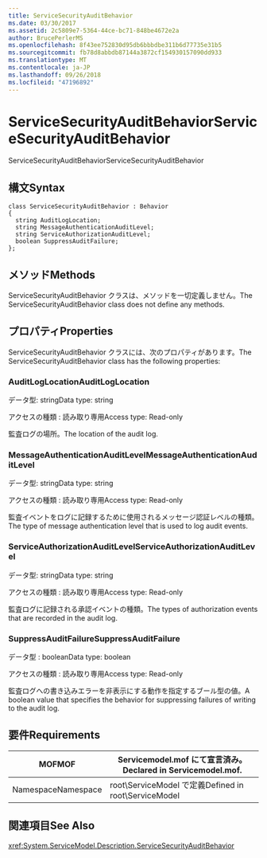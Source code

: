 ```yaml
---
title: ServiceSecurityAuditBehavior
ms.date: 03/30/2017
ms.assetid: 2c5809e7-5364-44ce-bc71-848be4672e2a
author: BrucePerlerMS
ms.openlocfilehash: 8f43ee752830d95db6bbbdbe311b6d77735e31b5
ms.sourcegitcommit: fb78d8abbdb87144a3872cf154930157090dd933
ms.translationtype: MT
ms.contentlocale: ja-JP
ms.lasthandoff: 09/26/2018
ms.locfileid: "47196892"
---
```

# <a name="servicesecurityauditbehavior"></a><span data-ttu-id="8bd36-102">ServiceSecurityAuditBehavior</span><span class="sxs-lookup"><span data-stu-id="8bd36-102">ServiceSecurityAuditBehavior</span></span>
<span data-ttu-id="8bd36-103">ServiceSecurityAuditBehavior</span><span class="sxs-lookup"><span data-stu-id="8bd36-103">ServiceSecurityAuditBehavior</span></span>  
  
## <a name="syntax"></a><span data-ttu-id="8bd36-104">構文</span><span class="sxs-lookup"><span data-stu-id="8bd36-104">Syntax</span></span>  
  
```  
class ServiceSecurityAuditBehavior : Behavior  
{  
  string AuditLogLocation;  
  string MessageAuthenticationAuditLevel;  
  string ServiceAuthorizationAuditLevel;  
  boolean SuppressAuditFailure;  
};  
```  
  
## <a name="methods"></a><span data-ttu-id="8bd36-105">メソッド</span><span class="sxs-lookup"><span data-stu-id="8bd36-105">Methods</span></span>  
 <span data-ttu-id="8bd36-106">ServiceSecurityAuditBehavior クラスは、メソッドを一切定義しません。</span><span class="sxs-lookup"><span data-stu-id="8bd36-106">The ServiceSecurityAuditBehavior class does not define any methods.</span></span>  
  
## <a name="properties"></a><span data-ttu-id="8bd36-107">プロパティ</span><span class="sxs-lookup"><span data-stu-id="8bd36-107">Properties</span></span>  
 <span data-ttu-id="8bd36-108">ServiceSecurityAuditBehavior クラスには、次のプロパティがあります。</span><span class="sxs-lookup"><span data-stu-id="8bd36-108">The ServiceSecurityAuditBehavior class has the following properties:</span></span>  
  
### <a name="auditloglocation"></a><span data-ttu-id="8bd36-109">AuditLogLocation</span><span class="sxs-lookup"><span data-stu-id="8bd36-109">AuditLogLocation</span></span>  
 <span data-ttu-id="8bd36-110">データ型: string</span><span class="sxs-lookup"><span data-stu-id="8bd36-110">Data type: string</span></span>  
  
 <span data-ttu-id="8bd36-111">アクセスの種類 : 読み取り専用</span><span class="sxs-lookup"><span data-stu-id="8bd36-111">Access type: Read-only</span></span>  
  
 <span data-ttu-id="8bd36-112">監査ログの場所。</span><span class="sxs-lookup"><span data-stu-id="8bd36-112">The location of the audit log.</span></span>  
  
### <a name="messageauthenticationauditlevel"></a><span data-ttu-id="8bd36-113">MessageAuthenticationAuditLevel</span><span class="sxs-lookup"><span data-stu-id="8bd36-113">MessageAuthenticationAuditLevel</span></span>  
 <span data-ttu-id="8bd36-114">データ型: string</span><span class="sxs-lookup"><span data-stu-id="8bd36-114">Data type: string</span></span>  
  
 <span data-ttu-id="8bd36-115">アクセスの種類 : 読み取り専用</span><span class="sxs-lookup"><span data-stu-id="8bd36-115">Access type: Read-only</span></span>  
  
 <span data-ttu-id="8bd36-116">監査イベントをログに記録するために使用されるメッセージ認証レベルの種類。</span><span class="sxs-lookup"><span data-stu-id="8bd36-116">The type of message authentication level that is used to log audit events.</span></span>  
  
### <a name="serviceauthorizationauditlevel"></a><span data-ttu-id="8bd36-117">ServiceAuthorizationAuditLevel</span><span class="sxs-lookup"><span data-stu-id="8bd36-117">ServiceAuthorizationAuditLevel</span></span>  
 <span data-ttu-id="8bd36-118">データ型: string</span><span class="sxs-lookup"><span data-stu-id="8bd36-118">Data type: string</span></span>  
  
 <span data-ttu-id="8bd36-119">アクセスの種類 : 読み取り専用</span><span class="sxs-lookup"><span data-stu-id="8bd36-119">Access type: Read-only</span></span>  
  
 <span data-ttu-id="8bd36-120">監査ログに記録される承認イベントの種類。</span><span class="sxs-lookup"><span data-stu-id="8bd36-120">The types of authorization events that are recorded in the audit log.</span></span>  
  
### <a name="suppressauditfailure"></a><span data-ttu-id="8bd36-121">SuppressAuditFailure</span><span class="sxs-lookup"><span data-stu-id="8bd36-121">SuppressAuditFailure</span></span>  
 <span data-ttu-id="8bd36-122">データ型 : boolean</span><span class="sxs-lookup"><span data-stu-id="8bd36-122">Data type: boolean</span></span>  
  
 <span data-ttu-id="8bd36-123">アクセスの種類 : 読み取り専用</span><span class="sxs-lookup"><span data-stu-id="8bd36-123">Access type: Read-only</span></span>  
  
 <span data-ttu-id="8bd36-124">監査ログへの書き込みエラーを非表示にする動作を指定するブール型の値。</span><span class="sxs-lookup"><span data-stu-id="8bd36-124">A boolean value that specifies the behavior for suppressing failures of writing to the audit log.</span></span>  
  
## <a name="requirements"></a><span data-ttu-id="8bd36-125">要件</span><span class="sxs-lookup"><span data-stu-id="8bd36-125">Requirements</span></span>  
  
|<span data-ttu-id="8bd36-126">MOF</span><span class="sxs-lookup"><span data-stu-id="8bd36-126">MOF</span></span>|<span data-ttu-id="8bd36-127">Servicemodel.mof にて宣言済み。</span><span class="sxs-lookup"><span data-stu-id="8bd36-127">Declared in Servicemodel.mof.</span></span>|  
|---------|-----------------------------------|  
|<span data-ttu-id="8bd36-128">Namespace</span><span class="sxs-lookup"><span data-stu-id="8bd36-128">Namespace</span></span>|<span data-ttu-id="8bd36-129">root\ServiceModel で定義</span><span class="sxs-lookup"><span data-stu-id="8bd36-129">Defined in root\ServiceModel</span></span>|  
  
## <a name="see-also"></a><span data-ttu-id="8bd36-130">関連項目</span><span class="sxs-lookup"><span data-stu-id="8bd36-130">See Also</span></span>  
 <xref:System.ServiceModel.Description.ServiceSecurityAuditBehavior>
